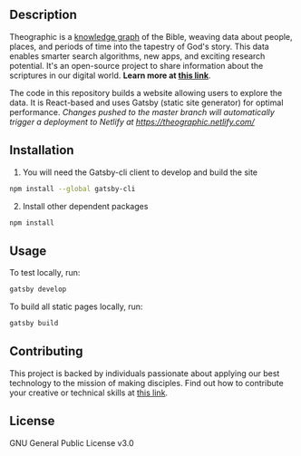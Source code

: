 ## Description

Theographic is a [knowledge graph](https://www.youtube.com/watch?v=mmQl6VGvX-c) of the Bible, weaving data about people, places, and periods of time into the tapestry of God's story. This data enables smarter search algorithms, new apps, and exciting research potential. It's an open-source project to share information about the scriptures in our digital world. **Learn more at [this link](https://www.notion.so/theographic/About-Theographic-bb40cb93b1ac43bd98252abce225d530)**.

The code in this repository builds a website allowing users to explore the data. It is React-based and uses Gatsby (static site generator) for optimal performance. _Changes pushed to the master branch will automatically trigger a deployment to Netlify at https://theographic.netlify.com/_

## Installation

1. You will need the Gatsby-cli client to develop and build the site
``` sh
npm install --global gatsby-cli
```

2. Install other dependent packages

``` sh
npm install
```

## Usage
To test locally, run:
``` sh
gatsby develop
```

To build all static pages locally, run:
``` sh
gatsby build
```

## Contributing
This project is backed by individuals passionate about applying our best technology to the mission of making disciples. Find out how to contribute your creative or technical skills at [this link](https://www.notion.so/theographic/Contributing-ab417439cabb4b22a241e19184660eb7).

## License
GNU General Public License v3.0

